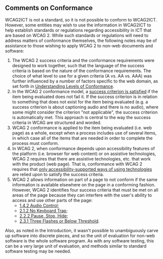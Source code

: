 Comments on Conformance
-----------------------

WCAG2ICT is not a standard, so it is not possible to conform to WCAG2ICT. However, some entities may wish to use the information in WCAG2ICT to help establish standards or regulations regarding accessibility in ICT that are based on WCAG 2. While such standards or regulations will need to address matters of conformance themselves, the following notes may be of assistance to those wishing to apply WCAG 2 to non-web documents and software:

1.  The WCAG 2 success criteria and the conformance requirements were designed to work together, such that the language of the success criteria is based on the nature of the conformance requirements. The choice of what level to use for a given criteria (A vs. AA vs. AAA) was further influenced by a number of factors specific to the web domain, as set forth in [Understanding Levels of Conformance](http://www.w3.org/WAI/WCAG22/Understanding/conformance#levels).
2.  In the WCAG 2 conformance model, a [success criterion is satisfied](#dfn-satisfies) if the item being evaluated does not fail it. If the success criterion is in relation to something that does not exist for the item being evaluated (e.g. a success criterion is about captioning audio and there is no audio), where some might consider the criterion "not applicable", the success criterion is automatically met. This approach is central to the way the success criteria in WCAG are structured and worded.
3.  WCAG 2 conformance is applied to the item being evaluated (i.e. web page) as a whole, except when a process includes use of several items, in which case all of the items that are needed in order to complete the process must conform.
4.  In WCAG 2, when conformance depends upon accessibility features of the platform (i.e. browser for web content) or on assistive technologies, WCAG 2 requires that there are assistive technologies, etc. that work with the product (web page).  That is, conformance with WCAG 2 requires that [only accessibility-supported ways of using technologies](https://www.w3.org/TR/WCAG22/#cc4) are relied upon to satisfy the success criteria.
5.  WCAG 2 allows information on part of a page to not conform if the same information is available elsewhere on the page in a conforming fashion. However, WCAG 2 identifies four success criteria that must be met on all areas of the page because they can interfere with the user's ability to access and use other parts of the page:
    *   [1.4.2 Audio Control](http://www.w3.org/TR/WCAG22/#audio-control);
    *   [2.1.2 No Keyboard Trap](http://www.w3.org/TR/WCAG22/#no-keyboard-trap);
    *   [2.2.2 Pause, Stop, Hide](http://www.w3.org/TR/WCAG22/#pause-stop-hide);
    *   [2.3.1 Three Flashes or Below Threshold](http://www.w3.org/TR/WCAG22/#three-flashes-or-below-threshold).

Also, as noted in the Introduction, it wasn't possible to unambiguously carve up software into discrete pieces, and so the unit of evaluation for non-web software is the whole software program. As with any software testing, this can be a very large unit of evaluation, and methods similar to standard software testing may be needed.

